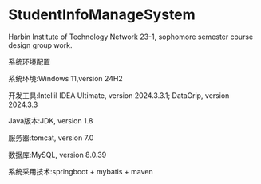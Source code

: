 # StudentInfoManageSystem

Harbin Institute of Technology Network 23-1, sophomore semester course design group work.

系统环境配置

系统环境:Windows 11,version 24H2

开发工具:Intellil IDEA Ultimate, version 2024.3.3.1; DataGrip, version 2024.3.3

Java版本:JDK, version 1.8

服务器:tomcat, version 7.0

数据库:MySQL, version 8.0.39

系统采用技术:springboot + mybatis + maven

